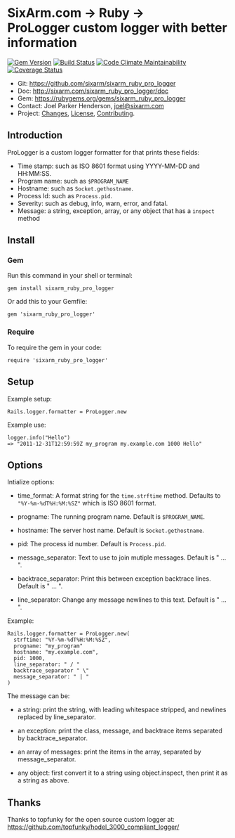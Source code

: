 # SixArm.com → Ruby → <br> ProLogger custom logger with better information

<!--header-open-->

[![Gem Version](https://badge.fury.io/rb/sixarm_ruby_pro_logger.svg)](http://badge.fury.io/rb/sixarm_ruby_pro_logger)
[![Build Status](https://travis-ci.org/SixArm/sixarm_ruby_pro_logger.png)](https://travis-ci.org/SixArm/sixarm_ruby_pro_logger)
[![Code Climate Maintainability](https://api.codeclimate.com/v1/badges/3f2942d5f57dafdf80b4/maintainability)](https://codeclimate.com/github/SixArm/sixarm_ruby_pro_logger/maintainability)
[![Coverage Status](https://coveralls.io/repos/SixArm/sixarm_ruby_pro_logger/badge.svg?branch=master&service=github)](https://coveralls.io/github/SixArm/sixarm_ruby_pro_logger?branch=master)

* Git: <https://github.com/sixarm/sixarm_ruby_pro_logger>
* Doc: <http://sixarm.com/sixarm_ruby_pro_logger/doc>
* Gem: <https://rubygems.org/gems/sixarm_ruby_pro_logger>
* Contact: Joel Parker Henderson, <joel@sixarm.com>
* Project: [Changes](CHANGES.md), [License](LICENSE.md), [Contributing](CONTRIBUTING.md).

<!--header-shut-->


## Introduction

ProLogger is a custom logger formatter for that prints these fields:

  * Time stamp: such as ISO 8601 format using YYYY-MM-DD and HH:MM:SS.
  * Program name: such as `$PROGRAM_NAME`
  * Hostname: such as `Socket.gethostname`.
  * Process Id: such as `Process.pid`.
  * Severity: such as debug, info, warn, error, and fatal.
  * Message: a string, exception, array, or any object that has a `inspect` method


<!--install-opent-->

## Install

### Gem

Run this command in your shell or terminal:

    gem install sixarm_ruby_pro_logger

Or add this to your Gemfile:

    gem 'sixarm_ruby_pro_logger'

### Require

To require the gem in your code:

    require 'sixarm_ruby_pro_logger'

<!--install-shut-->


## Setup

Example setup:

    Rails.logger.formatter = ProLogger.new

Example use:

    logger.info("Hello")
    => "2011-12-31T12:59:59Z my_program my.example.com 1000 Hello"


## Options

Intialize options:

  * time_format: A format string for the `time.strftime` method.
      Defaults to `"%Y-%m-%dT%H:%M:%SZ"` which is ISO 8601 format.
 
  * progname: The running program name.
      Default is `$PROGRAM_NAME`.
  
  * hostname: The server host name.
      Default is `Socket.gethostname`.
  
  * pid: The process id number.
      Default is `Process.pid`.
  
  * message_separator: Text to use to join mutiple messages.
      Default is " ... ".
  
  * backtrace_separator: Print this between exception backtrace lines.
      Default is " ... ".
  
  * line_separator: Change any message newlines to this text.
      Default is " ... ".    

Example:

    Rails.logger.formatter = ProLogger.new(
      strftime: "%Y-%m-%dT%H:%M:%SZ", 
      progname: "my_program"
      hostname: "my.example.com", 
      pid: 1000,
      line_separator: " / "
      backtrace_separator " \"
      message_separator: " | " 
    )

The message can be:

  * a string: print the string, with leading whitespace stripped, and newlines replaced by line_separator.

  * an exception: print the class, message, and backtrace items separated by backtrace_separator.

  * an array of messages: print the items in the array, separated by message_separator.
 
  * any object: first convert it to a string using object.inspect, then print it as a string as above.
 

## Thanks

Thanks to topfunky for the open source custom logger at:
https://github.com/topfunky/hodel_3000_compliant_logger/
